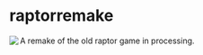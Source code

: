 # raptorremake
A remake of the old raptor game in processing. 
<img align="left" src="https://i.imgur.com/8lXO6gx.png">
